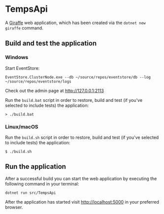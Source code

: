 # TempsApi

A [Giraffe](https://github.com/giraffe-fsharp/Giraffe) web application, which has been created via the `dotnet new giraffe` command.

## Build and test the application

### Windows

Start EventStore:
```
EventStore.ClusterNode.exe --db ~/source/repos/eventstore/db --log ~/source/repos/eventstore/logs
```
Check out the admin page at http://127.0.0.1:2113

Run the `build.bat` script in order to restore, build and test (if you've selected to include tests) the application:

```
> ./build.bat
```

### Linux/macOS

Run the `build.sh` script in order to restore, build and test (if you've selected to include tests) the application:

```
$ ./build.sh
```

## Run the application

After a successful build you can start the web application by executing the following command in your terminal:

```
dotnet run src/TempsApi
```

After the application has started visit [http://localhost:5000](http://localhost:5000) in your preferred browser.